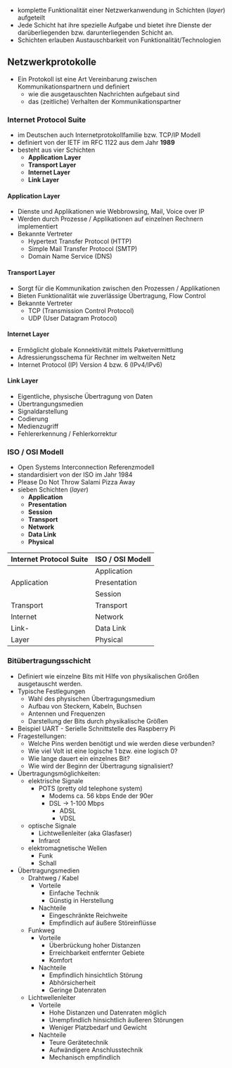 - komplette Funktionalität einer Netzwerkanwendung in Schichten (*layer*) aufgeteilt
- Jede Schicht hat ihre spezielle Aufgabe und bietet ihre Dienste der darüberliegenden bzw. darunterliegenden Schicht an.
- Schichten erlauben Austauschbarkeit von Funktionalität/Technologien
## Netzwerkprotokolle
- Ein Protokoll ist eine Art Vereinbarung zwischen Kommunikationspartnern und definiert
	- wie die ausgetauschten Nachrichten aufgebaut sind
	- das (zeitliche) Verhalten der Kommunikationspartner
### Internet Protocol Suite
- im Deutschen auch Internetprotokollfamilie bzw. TCP/IP Modell
- definiert von der IETF im RFC 1122 aus dem Jahr **1989**
- besteht aus vier Schichten
	- **Application Layer**
	- **Transport Layer**
	- **Internet Layer**
	- **Link Layer**
#### Application Layer
- Dienste und Applikationen wie Webbrowsing, Mail, Voice over IP
- Werden durch Prozesse / Applikationen auf einzelnen Rechnern implementiert
- Bekannte Vertreter
	- Hypertext Transfer Protocol (HTTP)
	- Simple Mail Transfer Protocol (SMTP)
	- Domain Name Service (DNS)
#### Transport Layer
- Sorgt für die Kommunikation zwischen den Prozessen / Applikationen
- Bieten Funktionalität wie zuverlässige Übertragung, Flow Control
- Bekannte Vertreter
	- TCP (Transmission Control Protocol)
	- UDP (User Datagram Protocol)
#### Internet Layer
- Ermöglicht globale Konnektivität mittels Paketvermittlung
- Adressierungsschema für Rechner im weltweiten Netz
- Internet Protocol (IP) Version 4 bzw. 6 (IPv4/IPv6)
#### Link Layer
- Eigentliche, physische Übertragung von Daten
- Übertrangungsmedien
- Signaldarstellung
- Codierung
- Medienzugriff
- Fehlererkennung / Fehlerkorrektur
### ISO / OSI Modell
- Open Systems Interconnection Referenzmodell
- standardisiert von der ISO im Jahr 1984
- Please Do Not Throw Salami Pizza Away
- sieben Schichten (*layer*)
	- **Application**
	- **Presentation**
	- **Session**
	- **Transport**
	- **Network**
	- **Data Link**
	- **Physical**

| Internet Protocol Suite | ISO / OSI Modell |
| ----------------------- | ---------------- |
|                         | Application      |
| Application             | Presentation     |
|                         | Session          |
| Transport               | Transport        |
| Internet                | Network          |
| Link-                   | Data Link        |
| Layer                   | Physical         |
### Bitübertragungsschicht
- Definiert wie einzelne Bits mit Hilfe von physikalischen Größen ausgetauscht werden.
- Typische Festlegungen
	- Wahl des physischen Übertragungsmedium
	- Aufbau von Steckern, Kabeln, Buchsen
	- Antennen und Frequenzen
	- Darstellung der Bits durch physikalische Größen
- Beispiel UART - Serielle Schnittstelle des Raspberry Pi
- Fragestellungen:
	- Welche Pins werden benötigt und wie werden diese verbunden?
	- Wie viel Volt ist eine logische 1 bzw. eine logisch 0?
	- Wie lange dauert ein einzelnes Bit?
	- Wie wird der Beginn der Übertragung signalisiert?
- Übertragungsmöglichkeiten:
	- elektrische Signale
		- POTS (pretty old telephone system)
			- Modems ca. 56 kbps Ende der 90er
			- DSL -> 1-100 Mbps
				- ADSL
				- VDSL
	- optische Signale
		- Lichtwellenleiter (aka Glasfaser)
		- Infrarot
	- elektromagnetische Wellen
		- Funk
		- Schall
- Übertragungsmedien
	- Drahtweg / Kabel
		- Vorteile
			- Einfache Technik
			- Günstig in Herstellung
		- Nachteile
			- Eingeschränkte Reichweite
			- Empfindlich auf äußere Störeinflüsse
	- Funkweg
		- Vorteile
			- Überbrückung hoher Distanzen
			- Erreichbarkeit entfernter Gebiete
			- Komfort
		- Nachteile
			- Empfindlich hinsichtlich Störung
			- Abhörsicherheit
			- Geringe Datenraten
	- Lichtwellenleiter
		- Vorteile
			- Hohe Distanzen und Datenraten möglich
			- Unempfindlich hinsichtlich äußeren Störungen
			- Weniger Platzbedarf und Gewicht
		- Nachteile
			- Teure Gerätetechnik
			- Aufwändigere Anschlusstechnik
			- Mechanisch empfindlich